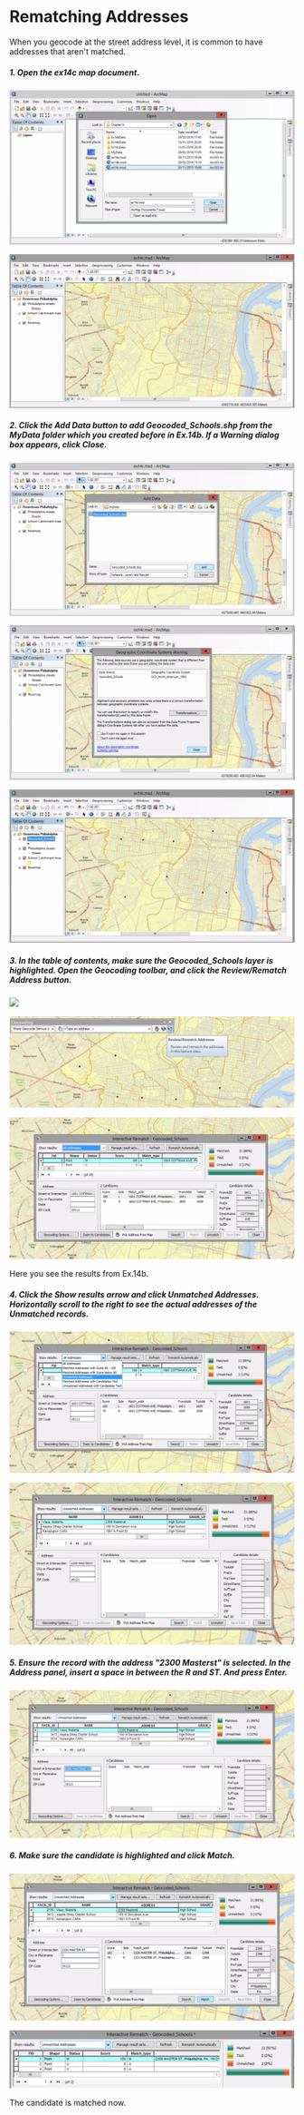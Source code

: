 # Rematching Addresses

When you geocode at the street address level, it is common to have addresses that aren't matched.

##### 1. Open the ex14c map document.

![](./img/ArcGis-14c-01-1.png)

![](./img/ArcGis-14c-01-2.png)

##### 2. Click the Add Data button to add Geocoded_Schools.shp from the MyData folder which you created before in Ex.14b. If a Warning dialog box appears, click Close.

![](./img/ArcGis-14c-02-1.png)

![](./img/ArcGis-14c-02-2.png)

![](./img/ArcGis-14c-02-3.png)

##### 3. In the table of contents, make sure the Geocoded_Schools layer is highlighted. Open the Geocoding toolbar, and click the Review/Rematch Address button.

![](./img/ArcGis-14c-03-1.png)

![](./img/ArcGis-14c-03-2.png)

![](./img/ArcGis-14c-03-3.png)

Here you see the results from Ex.14b.

##### 4. Click the Show results arrow and click Unmatched Addresses. Horizontally scroll to the right to see the actual addresses of the Unmatched records.

![](./img/ArcGis-14c-04-1.png)

![](./img/ArcGis-14c-04-2.png)

##### 5. Ensure the record with the address "2300 Masterst" is selected. In the Address panel, insert a space in between the R and ST. And press Enter.

![](./img/ArcGis-14c-05.png)

##### 6. Make sure the candidate is highlighted and click Match.

![](./img/ArcGis-14c-06-1.png)

![](./img/ArcGis-14c-06-2.png)

The candidate is matched now.


